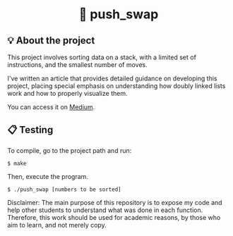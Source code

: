 <h1 align="center">
	🔢 push_swap
</h1>

## 💡 About the project

This project involves sorting data on a stack, with a limited set of instructions, and the smallest number of moves.

I've written an article that provides detailed guidance on developing this project, placing special emphasis on understanding how doubly linked lists work and how to properly visualize them.

You can access it on [Medium](https://medium.com/@beatrizbazaglia/push-swap-3390f2b33428).


## 📋 Testing

To compile, go to the project path and run:

```shell
$ make 
```

Then, execute the program.

```shell
$ ./push_swap [numbers to be sorted] 
```

Disclaimer: The main purpose of this repository is to expose my code and help other students to understand what was done in each function. Therefore, this work should be used for academic reasons, by those who aim to learn, and not merely copy.
